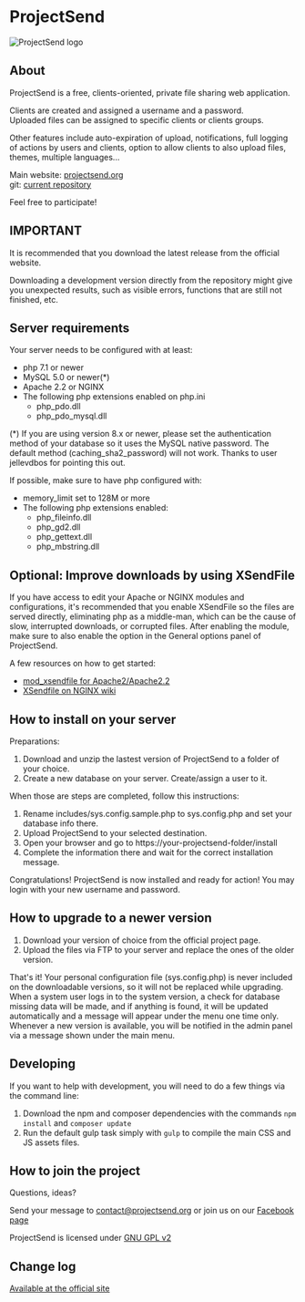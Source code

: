 # ProjectSend

![ProjectSend logo](https://www.projectsend.org/projectsend-logo-new.png)

## About

ProjectSend is a free, clients-oriented, private file sharing web application.

Clients are created and assigned a username and a password.  
Uploaded files can be assigned to specific clients or clients groups.

Other features include auto-expiration of upload, notifications, full logging of actions by users and clients, option to allow clients to also upload files, themes, multiple languages...

Main website: [projectsend.org](https://www.projectsend.org)  
git: [current repository](https://github.com/projectsend/projectsend/)

Feel free to participate!

## IMPORTANT

It is recommended that you download the latest release from the official website.

Downloading a development version directly from the repository might give you unexpected results, such as visible errors, functions that are still not finished, etc.

## Server requirements

Your server needs to be configured with at least:

* php 7.1 or newer
* MySQL 5.0 or newer(*)
* Apache 2.2 or NGINX
* The following php extensions enabled on php.ini
  * php_pdo.dll
  * php_pdo_mysql.dll

(*) If you are using version 8.x or newer, please set the authentication method of your database so it uses the MySQL native password. The default method (caching_sha2_password) will not work. Thanks to user jellevdbos for pointing this out.

If possible, make sure to have php configured with:

* memory_limit set to 128M or more
* The following php extensions enabled:
  * php_fileinfo.dll
  * php_gd2.dll
  * php_gettext.dll
  * php_mbstring.dll

## Optional: Improve downloads by using XSendFile

If you have access to edit your Apache or NGINX modules and configurations, it's recommended that you enable XSendFile so the files are served directly, eliminating php as a middle-man, which can be the cause of slow, interrupted downloads, or corrupted files.
After enabling the module, make sure to also enable the option in the General options panel of ProjectSend.

A few resources on how to get started:

* [mod_xsendfile for Apache2/Apache2.2](https://tn123.org/mod_xsendfile/)
* [XSendfile on NGINX wiki](https://www.nginx.com/resources/wiki/start/topics/examples/xsendfile/)

## How to install on your server

Preparations:

1. Download and unzip the lastest version of ProjectSend to a folder of your choice.
2. Create a new database on your server. Create/assign a user to it.

When those are steps are completed, follow this instructions:

1. Rename includes/sys.config.sample.php to sys.config.php and set your database info there.
2. Upload ProjectSend to your selected destination.
3. Open your browser and go to https://your-projectsend-folder/install
4. Complete the information there and wait for the correct installation message.

Congratulations! ProjectSend is now installed and ready for action!
You may login with your new username and password.

## How to upgrade to a newer version

1. Download your version of choice from the official project page.
2. Upload the files via FTP to your server and replace the ones of the older version.

That's it!
Your personal configuration file (sys.config.php) is never included on the downloadable versions, so it will not be replaced while upgrading.
When a system user logs in to the system version, a check for database missing data will be made, and if anything is found, it will be updated automatically and a message will appear under the menu one time only.
Whenever a new version is available, you will be notified in the admin panel via a message shown under the main menu.

## Developing

If you want to help with development, you will need to do a few things via the command line:

1. Download the npm and composer dependencies with the commands ````npm install```` and ````composer update````
1. Run the default gulp task simply with ````gulp```` to compile the main CSS and JS assets files.

## How to join the project

Questions, ideas?

Send your message to contact@projectsend.org or join us on our [Facebook page](https://www.facebook.com/projectsend/)

ProjectSend is licensed under [GNU GPL v2](http://www.gnu.org/licenses/old-licenses/gpl-2.0.html)

## Change log

[Available at the official site](http://www.projectsend.org/change-log/)


